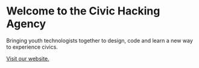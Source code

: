 # Welcome to the Civic Hacking Agency

Bringing youth technologists together to design, code and learn a new way to experience civics.

[Visit our website.](https://civichackingagency.github.io/)
